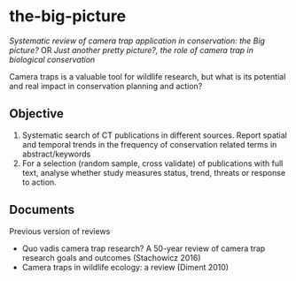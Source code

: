 # the-big-picture
*Systematic review of camera trap application in conservation: the Big picture?*
OR
*Just another pretty picture?, the role of camera trap in biological conservation*

Camera traps is a valuable tool for wildlife research, but what is its potential and real impact in conservation planning and action?

## Objective

1) Systematic search of CT publications in different sources. Report spatial and temporal trends in the frequency of conservation related terms in abstract/keywords
2) For a selection (random sample, cross validate) of publications with full text, analyse whether study measures status, trend, threats or response to action.

## Documents
Previous version of reviews
* Quo vadis camera trap research? A 50-year review of camera trap research goals and outcomes (Stachowicz 2016)
* Camera traps in wildlife ecology: a review (Diment 2010)



